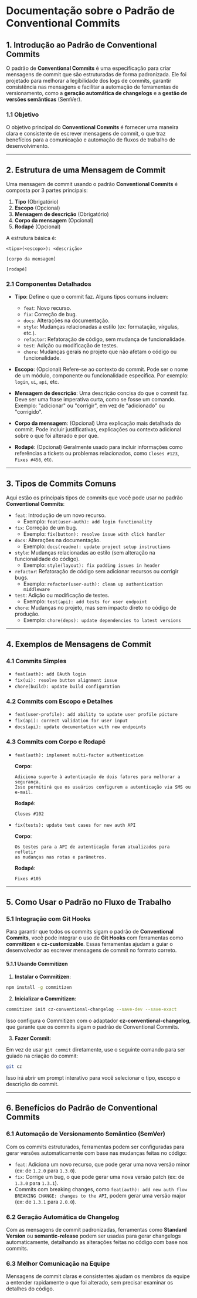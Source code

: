 # Documentação sobre o Padrão de **Conventional Commits**

## 1. Introdução ao Padrão de Conventional Commits

O padrão de **Conventional Commits** é uma especificação para criar mensagens de commit que são estruturadas de forma padronizada. Ele foi projetado para melhorar a legibilidade dos logs de commits, garantir consistência nas mensagens e facilitar a automação de ferramentas de versionamento, como a **geração automática de changelogs** e a **gestão de versões semânticas** (SemVer).

### 1.1 Objetivo

O objetivo principal do **Conventional Commits** é fornecer uma maneira clara e consistente de escrever mensagens de commit, o que traz benefícios para a comunicação e automação de fluxos de trabalho de desenvolvimento.

---

## 2. Estrutura de uma Mensagem de Commit

Uma mensagem de commit usando o padrão **Conventional Commits** é composta por 3 partes principais:

1. **Tipo** (Obrigatório)
2. **Escopo** (Opcional)
3. **Mensagem de descrição** (Obrigatório)
4. **Corpo da mensagem** (Opcional)
5. **Rodapé** (Opcional)

A estrutura básica é:

```
<tipo>(<escopo>): <descrição>

[corpo da mensagem]

[rodapé]
```

### 2.1 Componentes Detalhados

-   **Tipo**: Define o que o commit faz. Alguns tipos comuns incluem:
    -   `feat`: Novo recurso.
    -   `fix`: Correção de bug.
    -   `docs`: Alterações na documentação.
    -   `style`: Mudanças relacionadas a estilo (ex: formatação, vírgulas, etc.).
    -   `refactor`: Refatoração de código, sem mudança de funcionalidade.
    -   `test`: Adição ou modificação de testes.
    -   `chore`: Mudanças gerais no projeto que não afetam o código ou funcionalidade.
-   **Escopo**: (Opcional) Refere-se ao contexto do commit. Pode ser o nome de um módulo, componente ou funcionalidade específica. Por exemplo: `login`, `ui`, `api`, etc.
-   **Mensagem de descrição**: Uma descrição concisa do que o commit faz. Deve ser uma frase imperativa curta, como se fosse um comando. Exemplo: "adicionar" ou "corrigir", em vez de "adicionado" ou "corrigido".

-   **Corpo da mensagem**: (Opcional) Uma explicação mais detalhada do commit. Pode incluir justificativas, explicações ou contexto adicional sobre o que foi alterado e por que.

-   **Rodapé**: (Opcional) Geralmente usado para incluir informações como referências a tickets ou problemas relacionados, como `Closes #123`, `Fixes #456`, etc.

---

## 3. Tipos de Commits Comuns

Aqui estão os principais tipos de commits que você pode usar no padrão **Conventional Commits**:

-   `feat`: Introdução de um novo recurso.
    -   Exemplo: `feat(user-auth): add login functionality`
-   `fix`: Correção de um bug.
    -   Exemplo: `fix(button): resolve issue with click handler`
-   `docs`: Alterações na documentação.
    -   Exemplo: `docs(readme): update project setup instructions`
-   `style`: Mudanças relacionadas ao estilo (sem alteração na funcionalidade do código).
    -   Exemplo: `style(layout): fix padding issues in header`
-   `refactor`: Refatoração de código sem adicionar recursos ou corrigir bugs.
    -   Exemplo: `refactor(user-auth): clean up authentication middleware`
-   `test`: Adição ou modificação de testes.
    -   Exemplo: `test(api): add tests for user endpoint`
-   `chore`: Mudanças no projeto, mas sem impacto direto no código de produção.
    -   Exemplo: `chore(deps): update dependencies to latest versions`

---

## 4. Exemplos de Mensagens de Commit

### 4.1 Commits Simples

-   `feat(auth): add OAuth login`
-   `fix(ui): resolve button alignment issue`
-   `chore(build): update build configuration`

### 4.2 Commits com Escopo e Detalhes

-   `feat(user-profile): add ability to update user profile picture`
-   `fix(api): correct validation for user input`
-   `docs(api): update documentation with new endpoints`

### 4.3 Commits com Corpo e Rodapé

-   `feat(auth): implement multi-factor authentication`

    **Corpo**:

    ```
    Adiciona suporte à autenticação de dois fatores para melhorar a segurança.
    Isso permitirá que os usuários configurem a autenticação via SMS ou e-mail.
    ```

    **Rodapé**:

    ```
    Closes #102
    ```

-   `fix(tests): update test cases for new auth API`

    **Corpo**:

    ```
    Os testes para a API de autenticação foram atualizados para refletir
    as mudanças nas rotas e parâmetros.
    ```

    **Rodapé**:

    ```
    Fixes #105
    ```

---

## 5. Como Usar o Padrão no Fluxo de Trabalho

### 5.1 Integração com Git Hooks

Para garantir que todos os commits sigam o padrão de **Conventional Commits**, você pode integrar o uso de **Git Hooks** com ferramentas como **commitizen** e **cz-customizable**. Essas ferramentas ajudam a guiar o desenvolvedor ao escrever mensagens de commit no formato correto.

#### 5.1.1 Usando Commitizen

1. **Instalar o Commitizen**:

```bash
npm install -g commitizen
```

2. **Inicializar o Commitizen**:

```bash
commitizen init cz-conventional-changelog --save-dev --save-exact
```

Isso configura o Commitizen com o adaptador **cz-conventional-changelog**, que garante que os commits sigam o padrão de Conventional Commits.

3. **Fazer Commit**:

Em vez de usar `git commit` diretamente, use o seguinte comando para ser guiado na criação do commit:

```bash
git cz
```

Isso irá abrir um prompt interativo para você selecionar o tipo, escopo e descrição do commit.

---

## 6. Benefícios do Padrão de Conventional Commits

### 6.1 Automação de Versionamento Semântico (SemVer)

Com os commits estruturados, ferramentas podem ser configuradas para gerar versões automaticamente com base nas mudanças feitas no código:

-   `feat`: Adiciona um novo recurso, que pode gerar uma nova versão minor (ex: de `1.2.0` para `1.3.0`).
-   `fix`: Corrige um bug, o que pode gerar uma nova versão patch (ex: de `1.3.0` para `1.3.1`).
-   Commits com breaking changes, como `feat(auth): add new auth flow BREAKING CHANGE: changes to the API`, podem gerar uma versão major (ex: de `1.3.1` para `2.0.0`).

### 6.2 Geração Automática de Changelog

Com as mensagens de commit padronizadas, ferramentas como **Standard Version** ou **semantic-release** podem ser usadas para gerar changelogs automaticamente, detalhando as alterações feitas no código com base nos commits.

### 6.3 Melhor Comunicação na Equipe

Mensagens de commit claras e consistentes ajudam os membros da equipe a entender rapidamente o que foi alterado, sem precisar examinar os detalhes do código.
